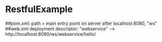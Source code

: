 # RestfulExample
##pom.xml: path = main entry point on server after localhost:8080, "ws"
##web.xml deployment descriptor: "webservice" --> http://localhost:8080/ws/webservice/hello/<parameter>
